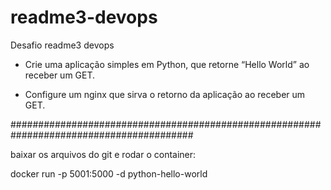 
# readme3-devops
Desafio readme3 devops


- Crie uma aplicação simples em Python, que retorne “Hello World” ao receber um GET.

- Configure um nginx que sirva o retorno da aplicação ao receber um GET.

#########################################################################################

baixar os arquivos do git e rodar o container:

docker run -p 5001:5000 -d python-hello-world


